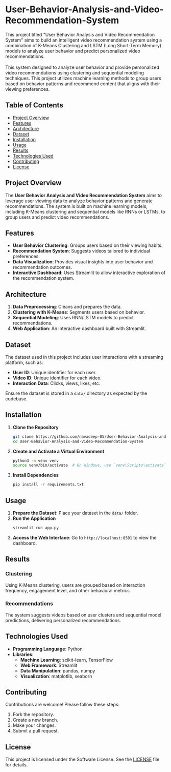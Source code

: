 # User-Behavior-Analysis-and-Video-Recommendation-System
This project titled "User Behavior Analysis and Video Recommendation System" aims to build an intelligent video recommendation system using a combination of K-Means Clustering and LSTM (Long Short-Term Memory) models to analyze user behavior and predict personalized video recommendations.
<br>
<br>
This system designed to analyze user behavior and provide personalized video recommendations using clustering and sequential modeling techniques. This project utilizes machine learning methods to group users based on behavior patterns and recommend content that aligns with their viewing preferences.

## Table of Contents
- [Project Overview](#project-overview)
- [Features](#features)
- [Architecture](#architecture)
- [Dataset](#dataset)
- [Installation](#installation)
- [Usage](#usage)
- [Results](#results)
- [Technologies Used](#technologies-used)
- [Contributing](#contributing)
- [License](#license)

## Project Overview
The **User Behavior Analysis and Video Recommendation System** aims to leverage user viewing data to analyze behavior patterns and generate recommendations. The system is built on machine learning models, including K-Means clustering and sequential models like RNNs or LSTMs, to group users and predict video recommendations.

## Features
- **User Behavior Clustering**: Groups users based on their viewing habits.
- **Recommendation System**: Suggests videos tailored to individual preferences.
- **Data Visualization**: Provides visual insights into user behavior and recommendation outcomes.
- **Interactive Dashboard**: Uses Streamlit to allow interactive exploration of the recommendation system.

## Architecture
1. **Data Preprocessing**: Cleans and prepares the data.
2. **Clustering with K-Means**: Segments users based on behavior.
3. **Sequential Modeling**: Uses RNN/LSTM models to predict recommendations.
4. **Web Application**: An interactive dashboard built with Streamlit.

## Dataset
The dataset used in this project includes user interactions with a streaming platform, such as:
- **User ID**: Unique identifier for each user.
- **Video ID**: Unique identifier for each video.
- **Interaction Data**: Clicks, views, likes, etc.

Ensure the dataset is stored in a `data/` directory as expected by the codebase.

## Installation

1. **Clone the Repository**
    ```bash
    git clone https://github.com/navadeep-05/User-Behavior-Analysis-and-Video-Recommendation-System.git
    cd User-Behavior-Analysis-and-Video-Recommendation-System
    ```

2. **Create and Activate a Virtual Environment**
    ```bash
    python3 -m venv venv
    source venv/bin/activate  # On Windows, use `venv\Scripts\activate`
    ```

3. **Install Dependencies**
    ```bash
    pip install -r requirements.txt
    ```

## Usage
1. **Prepare the Dataset**: Place your dataset in the `data/` folder.
2. **Run the Application**
    ```bash
    streamlit run app.py
    ```
3. **Access the Web Interface**: Go to `http://localhost:8501` to view the dashboard.

## Results
### Clustering
Using K-Means clustering, users are grouped based on interaction frequency, engagement level, and other behavioral metrics.

### Recommendations
The system suggests videos based on user clusters and sequential model predictions, delivering personalized recommendations.

## Technologies Used
- **Programming Language**: Python
- **Libraries**: 
  - **Machine Learning**: scikit-learn, TensorFlow
  - **Web Framework**: Streamlit
  - **Data Manipulation**: pandas, numpy
  - **Visualization**: matplotlib, seaborn

## Contributing
Contributions are welcome! Please follow these steps:
1. Fork the repository.
2. Create a new branch.
3. Make your changes.
4. Submit a pull request.

## License
This project is licensed under the Software License. See the [LICENSE](LICENSE) file for details.

